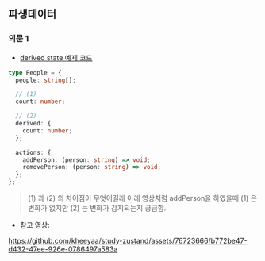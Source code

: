 ## 파생데이터

### 의문 1

- [derived state 예제 코드](https://github.com/kheeyaa/study-zustand/blob/main/src/component/Derived.tsx)

```ts
type People = {
  people: string[];

  // (1)
  count: number;

  // (2)
  derived: {
    count: number;
  };

  actions: {
    addPerson: (person: string) => void;
    removePerson: (person: string) => void;
  };
};
```

> (1) 과 (2) 의 차이점이 무엇이길래 아래 영상처럼 addPerson을 하였을때
> (1) 은 변화가 없지만 (2) 는 변화가 감지되는지 궁금함.

- 참고 영상:

https://github.com/kheeyaa/study-zustand/assets/76723666/b772be47-d432-47ee-926e-0786497a583a
